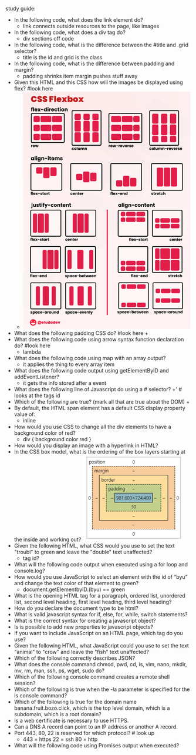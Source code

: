 study guide:
- In the following code, what does the link element do?
    + link connects outside resources to the page, like images
- In the following code,  what does a div tag do?
    + div sections off code
- In the following code, what is the difference between the #title and .grid selector?
    + title is the id and grid is the class
- In the following code, what is the difference between padding and margin?
    + padding shrinks item margin pushes stuff away 
- Given this HTML and this CSS how will the images be displayed using flex? #look here
    + ![Alt text](image-1.png)
- What does the following padding CSS do? #look here
    +
- What does the following code using arrow syntax function declaration do? #look here
    + lambda
- What does the following code using map with an array output?
    + it applies the thing to every array item
- What does the following code output using getElementByID and addEventListener?
    + it gets the info stored after a event
- What does the following line of Javascript do using a # selector?
    +' # looks at the tags id
- Which of the following are true? (mark all that are true about the DOM)
    + 
- By default, the HTML span element has a default CSS display property value of: 
    + inline
- How would you use CSS to change all the div elements to have a background color of red?
    + div { background color red }
- How would you display an image with a hyperlink in HTML?
- In the CSS box model, what is the ordering of the box layers starting at the inside and working out?
    ![Alt text](image.png)
- Given the following HTML, what CSS would you use to set the text "troubl" to green and leave the "double" text unaffected?
    + tag id?
- What will the following code output when executed using a for loop and console.log?
- How would you use JavaScript to select an element with the id of “byu” and change the text color of that element to green?
    + document.getElementbyID.(byu) == green
- What is the opening HTML tag for a paragraph, ordered list, unordered list, second level heading, first level heading, third level heading?
- How do you declare the document type to be html?
- What is valid javascript syntax for if, else, for, while, switch statements?
- What is the correct syntax for creating a javascript object?
- Is is possible to add new properties to javascript objects?
- If you want to include JavaScript on an HTML page, which tag do you use?
- Given the following HTML, what JavaScript could you use to set the text "animal" to "crow" and leave the "fish" text unaffected?
- Which of the following correctly describes JSON?
- What does the console command chmod, pwd, cd, ls, vim, nano, mkdir, mv, rm, man, ssh, ps, wget, sudo  do?
- Which of the following console command creates a remote shell session?
- Which of the following is true when the -la parameter is specified for the ls console command?
- Which of the following is true for the domain name banana.fruit.bozo.click, which is the top level domain, which is a subdomain, which is a root domain?
- Is a web certificate is necessary to use HTTPS.
- Can a DNS A record can point to an IP address or another A record.
- Port 443, 80, 22 is reserved for which protocol? # look up
    + 443 = https 22 = ssh 80 = http
- What will the following code using Promises output when executed?